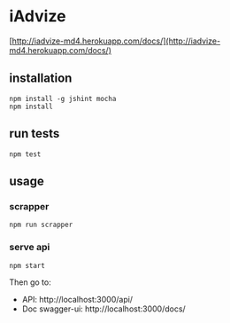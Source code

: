 # iAdvize

[http://iadvize-md4.herokuapp.com/docs/](http://iadvize-md4.herokuapp.com/docs/)

## installation

```
npm install -g jshint mocha
npm install
```

## run tests

```
npm test
```

## usage

### scrapper

```
npm run scrapper
```

### serve api

```
npm start
```

Then go to:
 - API: http://localhost:3000/api/
 - Doc swagger-ui: http://localhost:3000/docs/
